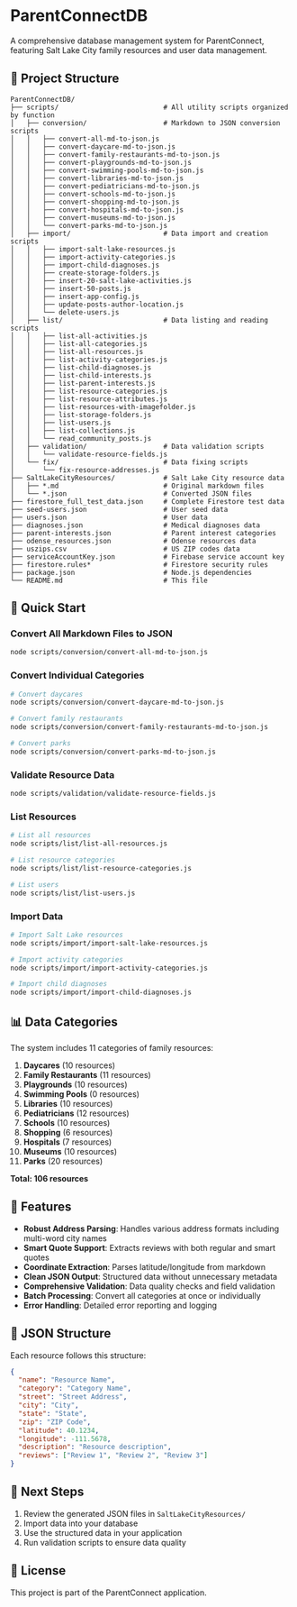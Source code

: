# ParentConnectDB

A comprehensive database management system for ParentConnect, featuring Salt Lake City family resources and user data management.

## 📁 Project Structure

```
ParentConnectDB/
├── scripts/                          # All utility scripts organized by function
│   ├── conversion/                   # Markdown to JSON conversion scripts
│   │   ├── convert-all-md-to-json.js
│   │   ├── convert-daycare-md-to-json.js
│   │   ├── convert-family-restaurants-md-to-json.js
│   │   ├── convert-playgrounds-md-to-json.js
│   │   ├── convert-swimming-pools-md-to-json.js
│   │   ├── convert-libraries-md-to-json.js
│   │   ├── convert-pediatricians-md-to-json.js
│   │   ├── convert-schools-md-to-json.js
│   │   ├── convert-shopping-md-to-json.js
│   │   ├── convert-hospitals-md-to-json.js
│   │   ├── convert-museums-md-to-json.js
│   │   └── convert-parks-md-to-json.js
│   ├── import/                       # Data import and creation scripts
│   │   ├── import-salt-lake-resources.js
│   │   ├── import-activity-categories.js
│   │   ├── import-child-diagnoses.js
│   │   ├── create-storage-folders.js
│   │   ├── insert-20-salt-lake-activities.js
│   │   ├── insert-50-posts.js
│   │   ├── insert-app-config.js
│   │   ├── update-posts-author-location.js
│   │   └── delete-users.js
│   ├── list/                         # Data listing and reading scripts
│   │   ├── list-all-activities.js
│   │   ├── list-all-categories.js
│   │   ├── list-all-resources.js
│   │   ├── list-activity-categories.js
│   │   ├── list-child-diagnoses.js
│   │   ├── list-child-interests.js
│   │   ├── list-parent-interests.js
│   │   ├── list-resource-categories.js
│   │   ├── list-resource-attributes.js
│   │   ├── list-resources-with-imagefolder.js
│   │   ├── list-storage-folders.js
│   │   ├── list-users.js
│   │   ├── list-collections.js
│   │   └── read_community_posts.js
│   ├── validation/                   # Data validation scripts
│   │   └── validate-resource-fields.js
│   └── fix/                          # Data fixing scripts
│       └── fix-resource-addresses.js
├── SaltLakeCityResources/            # Salt Lake City resource data
│   ├── *.md                          # Original markdown files
│   └── *.json                        # Converted JSON files
├── firestore_full_test_data.json     # Complete Firestore test data
├── seed-users.json                   # User seed data
├── users.json                        # User data
├── diagnoses.json                    # Medical diagnoses data
├── parent-interests.json             # Parent interest categories
├── odense_resources.json             # Odense resources data
├── uszips.csv                        # US ZIP codes data
├── serviceAccountKey.json            # Firebase service account key
├── firestore.rules*                  # Firestore security rules
├── package.json                      # Node.js dependencies
└── README.md                         # This file
```

## 🚀 Quick Start

### Convert All Markdown Files to JSON
```bash
node scripts/conversion/convert-all-md-to-json.js
```

### Convert Individual Categories
```bash
# Convert daycares
node scripts/conversion/convert-daycare-md-to-json.js

# Convert family restaurants
node scripts/conversion/convert-family-restaurants-md-to-json.js

# Convert parks
node scripts/conversion/convert-parks-md-to-json.js
```

### Validate Resource Data
```bash
node scripts/validation/validate-resource-fields.js
```

### List Resources
```bash
# List all resources
node scripts/list/list-all-resources.js

# List resource categories
node scripts/list/list-resource-categories.js

# List users
node scripts/list/list-users.js
```

### Import Data
```bash
# Import Salt Lake resources
node scripts/import/import-salt-lake-resources.js

# Import activity categories
node scripts/import/import-activity-categories.js

# Import child diagnoses
node scripts/import/import-child-diagnoses.js
```

## 📊 Data Categories

The system includes 11 categories of family resources:

1. **Daycares** (10 resources)
2. **Family Restaurants** (11 resources)
3. **Playgrounds** (10 resources)
4. **Swimming Pools** (0 resources)
5. **Libraries** (10 resources)
6. **Pediatricians** (12 resources)
7. **Schools** (10 resources)
8. **Shopping** (6 resources)
9. **Hospitals** (7 resources)
10. **Museums** (10 resources)
11. **Parks** (20 resources)

**Total: 106 resources**

## 🔧 Features

- **Robust Address Parsing**: Handles various address formats including multi-word city names
- **Smart Quote Support**: Extracts reviews with both regular and smart quotes
- **Coordinate Extraction**: Parses latitude/longitude from markdown
- **Clean JSON Output**: Structured data without unnecessary metadata
- **Comprehensive Validation**: Data quality checks and field validation
- **Batch Processing**: Convert all categories at once or individually
- **Error Handling**: Detailed error reporting and logging

## 📝 JSON Structure

Each resource follows this structure:
```json
{
  "name": "Resource Name",
  "category": "Category Name",
  "street": "Street Address",
  "city": "City",
  "state": "State",
  "zip": "ZIP Code",
  "latitude": 40.1234,
  "longitude": -111.5678,
  "description": "Resource description",
  "reviews": ["Review 1", "Review 2", "Review 3"]
}
```

## 🎯 Next Steps

1. Review the generated JSON files in `SaltLakeCityResources/`
2. Import data into your database
3. Use the structured data in your application
4. Run validation scripts to ensure data quality

## 📄 License

This project is part of the ParentConnect application. 